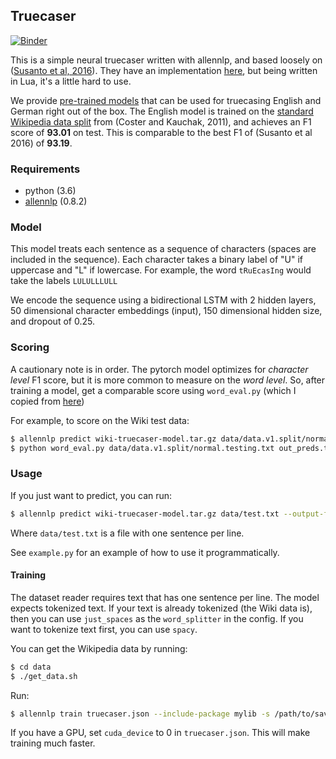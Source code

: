 ## Truecaser

[![Binder](https://mybinder.org/badge_logo.svg)](https://mybinder.org/v2/gh/mayhewsw/pytorch-truecaser/master)

This is a simple neural truecaser written with allennlp, and based loosely on ([Susanto et al, 2016](https://aclweb.org/anthology/D16-1225)). They have an
implementation [here](https://gitlab.com/raymondhs/char-rnn-truecase), but being written in Lua, it's a little hard to use.

We provide [pre-trained models](https://github.com/mayhewsw/pytorch-truecaser/releases/tag/v1.0) that can be used for truecasing English and German right out of the box. The English model is trained on the [standard Wikipedia data split](http://www.cs.pomona.edu/~dkauchak/simplification/data.v1/data.v1.split.tar.gz) from (Coster and Kauchak, 2011), and achieves an F1 score of **93.01** on test. This is comparable to the best F1 of (Susanto et al 2016) of **93.19**.

### Requirements

* python (3.6)
* [allennlp](https://github.com/allenai/allennlp/) (0.8.2)

### Model
This model treats each sentence as a sequence of characters (spaces are included in the sequence). Each character takes a binary label
of "U" if uppercase and "L" if lowercase. For example, the word `tRuEcasIng` would take the labels `LULULLLULL`

We encode the sequence using a bidirectional LSTM with 2 hidden layers, 50 dimensional character embeddings (input), 150 dimensional hidden size, and dropout of 0.25.

### Scoring
A cautionary note is in order. The pytorch model optimizes for _character level_ F1 score, but it is more common to measure
on the _word level_. So, after training a model, get a comparable score using `word_eval.py` (which I copied from [here](https://gitlab.com/raymondhs/char-rnn-truecase/blob/master/word_eval.py))

For example, to score on the Wiki test data:

```bash
$ allennlp predict wiki-truecaser-model.tar.gz data/data.v1.split/normal.testing.txt --use-dataset-reader --output-file out_preds.txt --include-package mylib --predictor truecaser-predictor
$ python word_eval.py data/data.v1.split/normal.testing.txt out_preds.txt
```

### Usage

If you just want to predict, you can run:
```bash
$ allennlp predict wiki-truecaser-model.tar.gz data/test.txt --output-file test-out.txt --include-package mylib --use-dataset-reader --predictor truecaser-predictor
```

Where `data/test.txt` is a file with one sentence per line.

See `example.py` for an example of how to use it programmatically.


#### Training
The dataset reader requires text that has one sentence per line. The model expects tokenized text. If your text is already tokenized
(the Wiki data is), then you can use `just_spaces` as the `word_splitter` in the config. If you want to tokenize text first,
you can use `spacy`.

You can get the Wikipedia data by running:
```bash
$ cd data
$ ./get_data.sh
```

Run:
```bash
$ allennlp train truecaser.json --include-package mylib -s /path/to/save/model/
```

If you have a GPU, set `cuda_device` to 0 in `truecaser.json`. This will make training much faster.
